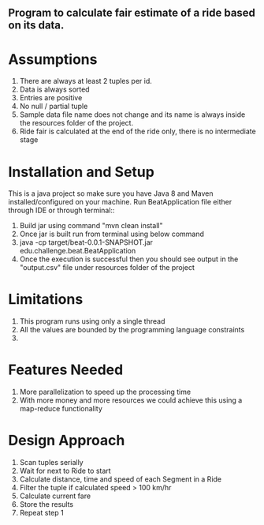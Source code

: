 ## Program to calculate fair estimate of a ride based on its data.

# Assumptions
1. There are always at least 2 tuples per id.
2. Data is always sorted
3. Entries are positive
4. No null / partial tuple
5. Sample data file name does not change and its name is always inside the resources folder of the project.
6. Ride fair is calculated at the end of the ride only, there is no intermediate stage

# Installation and Setup
This is a java project so make sure you have Java 8 and Maven installed/configured on your machine.
Run BeatApplication file either through IDE or through terminal::
1. Build jar using command "mvn clean install"
2. Once jar is built run from terminal using below command
3. java -cp target/beat-0.0.1-SNAPSHOT.jar edu.challenge.beat.BeatApplication
4. Once the execution is successful then you should see output in the "output.csv" file under resources folder of the project


# Limitations
1. This program runs using only a single thread
2. All the values are bounded by the programming language constraints
3.

# Features Needed
1. More parallelization to speed up the processing time
2. With more money and more resources we could achieve this using a map-reduce functionality


# Design Approach
1. Scan tuples serially
2. Wait for next to Ride to start
3. Calculate distance, time and speed of each Segment in a Ride
4. Filter the tuple if calculated speed > 100 km/hr
5. Calculate current fare
6. Store the results
7. Repeat step 1
